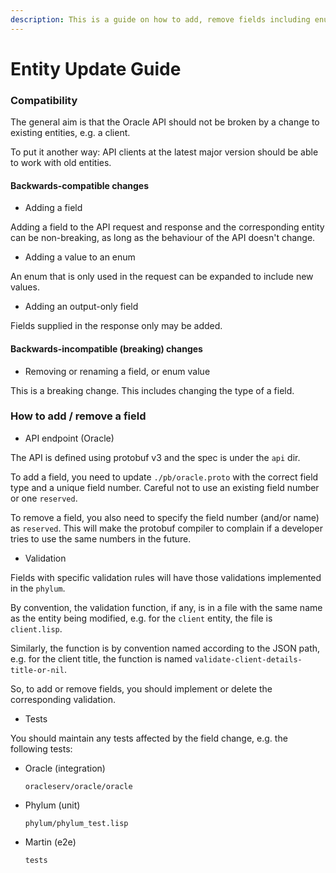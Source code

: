 ```yaml
---
description: This is a guide on how to add, remove fields including enum values.
---
```


# Entity Update Guide

### Compatibility

The general aim is that the Oracle API should not be broken by a change to existing entities, e.g. a client.

To put it another way: API clients at the latest major version should be able to work with old entities.

#### Backwards-compatible changes

* Adding a field

Adding a field to the API request and response and the corresponding entity can be non-breaking, as long as the behaviour of the API doesn't change.

* Adding a value to an enum

An enum that is only used in the request can be expanded to include new values.

* Adding an output-only field

Fields supplied in the response only may be added.

#### Backwards-incompatible (breaking) changes

* Removing or renaming a field, or enum value

This is a breaking change. This includes changing the type of a field.

### How to add / remove a field

* API endpoint (Oracle)

The API is defined using protobuf v3 and the spec is under the `api` dir.

To add a field, you need to update `./pb/oracle.proto` with the correct field type and a unique field number. Careful not to use an existing field number or one `reserved`.

To remove a field, you also need to specify the field number (and/or name) as `reserved`. This will make the protobuf compiler to complain if a developer tries to use the same numbers in the future.

* Validation

Fields with specific validation rules will have those validations implemented in the `phylum`.

By convention, the validation function, if any, is in a file with the same name as the entity being modified, e.g. for the `client` entity, the file is `client.lisp`.

Similarly, the function is by convention named according to the JSON path, e.g. for the client title, the function is named `validate-client-details-title-or-nil`.

So, to add or remove fields, you should implement or delete the corresponding validation.

* Tests

You should maintain any tests affected by the field change, e.g. the following tests:

*   Oracle (integration)

    `oracleserv/oracle/oracle`
*   Phylum (unit)

    `phylum/phylum_test.lisp`
*   Martin (e2e)

    `tests`
